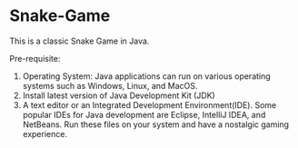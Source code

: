 # Snake-Game
This is a classic Snake Game in Java.

Pre-requisite:
  1. Operating System: Java applications can run on various operating systems such as Windows, Linux, and MacOS.
  2. Install latest version of Java Development Kit (JDK)
  3. A text editor or an Integrated Development Environment(IDE). Some popular IDEs for Java development are Eclipse, IntelliJ IDEA, and NetBeans.
Run these files on your system and have a nostalgic gaming experience.
